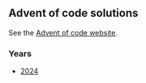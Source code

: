 ## Advent of code solutions

See the [Advent of code website](https://adventofcode.com/).

### Years

- [2024](./2024)
